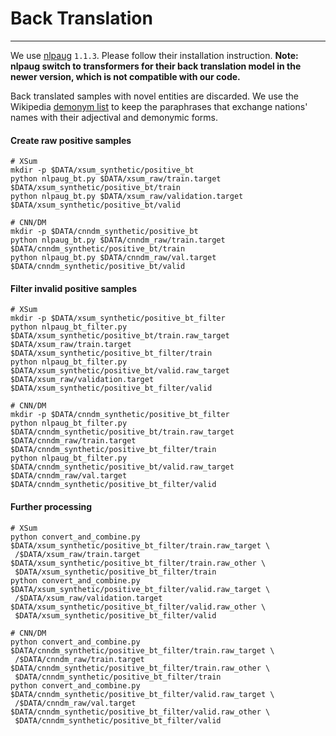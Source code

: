 # Back Translation

-------

We use [nlpaug](https://github.com/makcedward/nlpaug/) `1.1.3`. Please follow their installation instruction.
**Note: nlpaug switch to transformers for their back translation model in the newer version, which is not compatible with our code.**

Back translated samples with novel entities are discarded. 
We use the Wikipedia [demonym list](https://en.wikipedia.org/wiki/List_of_adjectival_and_demonymic_forms_for_countries_and_nations) to
keep the paraphrases that exchange nations' names with their adjectival and demonymic forms.

#### Create raw positive samples

```shell
# XSum
mkdir -p $DATA/xsum_synthetic/positive_bt
python nlpaug_bt.py $DATA/xsum_raw/train.target $DATA/xsum_synthetic/positive_bt/train
python nlpaug_bt.py $DATA/xsum_raw/validation.target $DATA/xsum_synthetic/positive_bt/valid

# CNN/DM
mkdir -p $DATA/cnndm_synthetic/positive_bt
python nlpaug_bt.py $DATA/cnndm_raw/train.target $DATA/cnndm_synthetic/positive_bt/train
python nlpaug_bt.py $DATA/cnndm_raw/val.target $DATA/cnndm_synthetic/positive_bt/valid
```

#### Filter invalid positive samples

```shell
# XSum
mkdir -p $DATA/xsum_synthetic/positive_bt_filter
python nlpaug_bt_filter.py $DATA/xsum_synthetic/positive_bt/train.raw_target $DATA/xsum_raw/train.target $DATA/xsum_synthetic/positive_bt_filter/train
python nlpaug_bt_filter.py $DATA/xsum_synthetic/positive_bt/valid.raw_target $DATA/xsum_raw/validation.target $DATA/xsum_synthetic/positive_bt_filter/valid

# CNN/DM
mkdir -p $DATA/cnndm_synthetic/positive_bt_filter
python nlpaug_bt_filter.py $DATA/cnndm_synthetic/positive_bt/train.raw_target $DATA/cnndm_raw/train.target $DATA/cnndm_synthetic/positive_bt_filter/train
python nlpaug_bt_filter.py $DATA/cnndm_synthetic/positive_bt/valid.raw_target $DATA/cnndm_raw/val.target $DATA/cnndm_synthetic/positive_bt_filter/valid
```

#### Further processing

```shell
# XSum
python convert_and_combine.py $DATA/xsum_synthetic/positive_bt_filter/train.raw_target \
 /$DATA/xsum_raw/train.target $DATA/xsum_synthetic/positive_bt_filter/train.raw_other \
 $DATA/xsum_synthetic/positive_bt_filter/train 
python convert_and_combine.py $DATA/xsum_synthetic/positive_bt_filter/valid.raw_target \
 /$DATA/xsum_raw/validation.target $DATA/xsum_synthetic/positive_bt_filter/valid.raw_other \
 $DATA/xsum_synthetic/positive_bt_filter/valid
 
# CNN/DM
python convert_and_combine.py $DATA/cnndm_synthetic/positive_bt_filter/train.raw_target \
 /$DATA/cnndm_raw/train.target $DATA/cnndm_synthetic/positive_bt_filter/train.raw_other \
 $DATA/cnndm_synthetic/positive_bt_filter/train 
python convert_and_combine.py $DATA/cnndm_synthetic/positive_bt_filter/valid.raw_target \
 /$DATA/cnndm_raw/val.target $DATA/cnndm_synthetic/positive_bt_filter/valid.raw_other \
 $DATA/cnndm_synthetic/positive_bt_filter/valid
```
